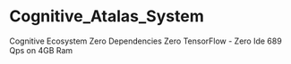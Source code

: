 # Cognitive_Atalas_System
Cognitive Ecosystem Zero Dependencies Zero TensorFlow - Zero Ide 689 Qps on 4GB Ram
